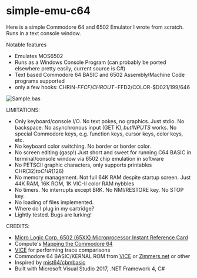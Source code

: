 # simple-emu-c64 #
Here is a simple Commodore 64 and 6502 Emulator I wrote from scratch.  Runs in a text console window.

Notable features

* Emulates MOS6502
* Runs as a Windows Console Program (can probably be ported elsewhere pretty easily, current source is C#)
* Text based Commodore 64 BASIC and 6502 Assembly/Machine Code programs supported
* only a few hooks: CHRIN-$FFCF/CHROUT-$FFD2/COLOR-$D021/199/646

![Sample.bas](https://github.com/davervw/simple-emu-c64/raw/master/Sample.png)

LIMITATIONS:

* Only keyboard/console I/O.  No text pokes, no graphics.  Just stdio.  No backspace.  No asynchronous input (GET K$), but INPUT S$ works.  No special Commodore keys, e.g. function keys, cursor keys, color keys, etc.
* No keyboard color switching.  No border or border color.
* No screen editing (gasp!) Just short and sweet for running C64 BASIC in terminal/console window via 6502 chip emulation in software
* No PETSCII graphic characters, only supports printables CHR$(32) to CHR$(126)
* No memory management.  Not full 64K RAM despite startup screen.
   Just 44K RAM, 16K ROM, 1K VIC-II color RAM nybbles
* No timers.  No interrupts except BRK.  No NMI/RESTORE key.  No STOP key.
* No loading of files implemented.
* Where do I plug in my cartridge?
* Lightly tested.  Bugs are lurking! 

CREDITS:

* [Micro Logic Corp. 6502 (65XX) Microprocessor Instant Reference Card](https://archive.org/details/6502MicroprocessorInstantReferenceCard)
* Compute's [Mapping the Commodore 64](www.archive.org)
* [VICE](https://vice-emu.sourceforge.io/) for performing trace comparisons 
* Commodore 64 BASIC/KERNAL ROM from [VICE](https://vice-emu.sourceforge.io/) or [Zimmers.net](http://www.zimmers.net/anonftp/pub/cbm/firmware/computers/c64/) or other
* Inspired by [mist64/cbmbasic](https://github.com/mist64/cbmbasic)
* Built with Microsoft Visual Studio 2017, .NET Framework 4, C#